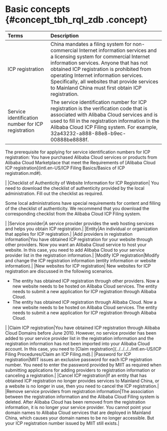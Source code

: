 # Basic concepts {#concept_tbh_rql_zdb .concept}

|Terms|Description|
|:----|:----------|
|ICP registration|China mandates a filing system for non-commercial Internet information services and a licensing system for commercial Internet information services. Anyone that has not obtained ICP registration is prohibited from operating Internet information services. Specifically, all websites that provide services to Mainland China must first obtain ICP registration.|
|Service identification number for ICP registration| The service identification number for ICP registration is the verification code that is associated with Alibaba Cloud services and is used to fill in the registration information in the Alibaba Cloud ICP Filing system. For example, 32a43232-a888-88e8-b9ec-00888be8888f.

 The prerequisite for applying for service identification numbers for ICP registration: You have purchased Alibaba Cloud services or products from Alibaba Cloud Marketplace that meet the Requirements of [Alibaba Cloud ICP registration](intl.en-US/ICP Filing Basics/Basics of ICP registration.md#).

 |
|Checklist of Authenticity of Website Information for ICP Registration| You need to download the checklist of authenticity provided by the local administration. Fill out the checklist as required.

 Some local administrations have special requirements for content and filling of the checklist of authenticity. We recommend that you download the corresponding checklist from the Alibaba Cloud ICP Filing system.

 |
|Service provider|A service provider provides the web hosting services and helps you obtain ICP registration.|
|Entity|An individual or organization that applies for ICP registration.|
|Add providers in registration information|You have obtained ICP registration for your website through other providers. Now you want an Alibaba Cloud service to host your website. In this case, you need to add Alibaba Cloud to your service provider list in the registration information.|
|Modify ICP registration|Modify and change the ICP registration information \(entity information or website information\).|
|New websites for ICP registration| New websites for ICP registration are discussed in the following scenarios.

 -   The entity has obtained ICP registration through other providers. Now a new website needs to be hosted on Alibaba Cloud services. The entity needs to submit a new application for ICP registration through Alibaba Cloud.
-   The entity has obtained ICP registration through Alibaba Cloud. Now a new website needs to be hosted on Alibaba Cloud services. The entity needs to submit a new application for ICP registration through Alibaba Cloud.

 |
|Claim ICP registration|You have obtained ICP registration through Alibaba Cloud Domains before June 2010. However, no service provider has been added to your service provider list in the registration information and the registration information has not been imported into your Alibaba Cloud account. In this case, you need to [Claim registration](../../../../intl.en-US/ICP Filing Procedures/Claim an ICP Filing.md).|
|Password for ICP registration|MIIT issues an exclusive password for each ICP registration number. You need to enter the password provided by MIIT as required when submitting applications for adding providers to registration information or canceling a registration.|
|Cancel ICP registration|If an entity that has obtained ICP registration no longer provides services to Mainland China, or a website is no longer in use, then you need to cancel the ICP registration.|
|Remove service providers from registration information|The association between the registration information and the Alibaba Cloud Filing system is deleted. After Alibaba Cloud has been removed from the registration information, it is no longer your service provider. You cannot point your domain names to Alibaba Cloud services that are deployed in Mainland China, which causes your domain names to be no longer accessible. But your ICP registration number issued by MIIT still exists.|

